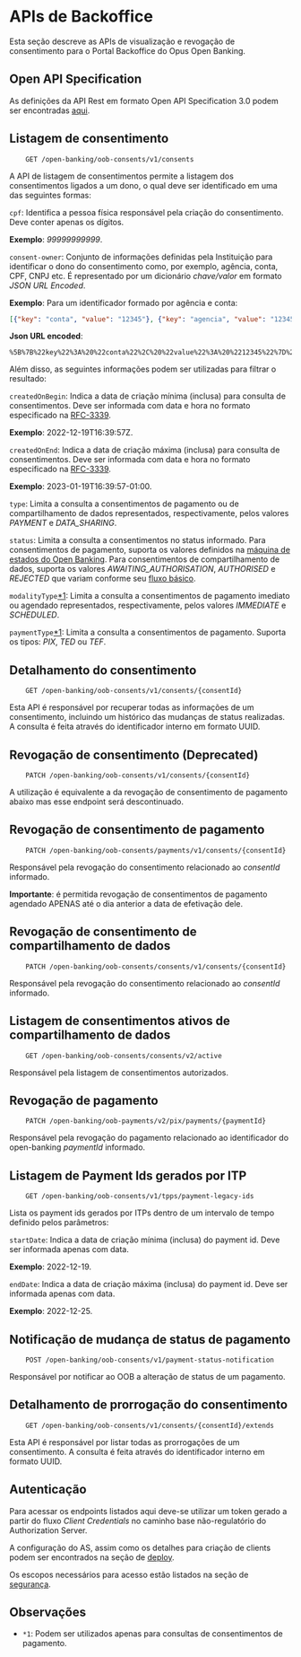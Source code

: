 # APIs de Backoffice

Esta seção descreve as APIs de visualização e revogação de consentimento para o
Portal Backoffice do Opus Open Banking.

## Open API Specification

As definições da API Rest em formato Open API Specification 3.0 podem ser encontradas
[aqui](./oas-oob-consents.yaml).

## Listagem de consentimento

        GET /open-banking/oob-consents/v1/consents

A API de listagem de consentimentos permite a listagem dos consentimentos ligados
a um dono, o qual deve ser identificado em uma das seguintes formas:

`cpf`: Identifica a pessoa física responsável pela criação do consentimento.
Deve conter apenas os dígitos.

**Exemplo**: *99999999999*.

`consent-owner`: Conjunto de informações definidas pela Instituição para identificar
o dono do consentimento como, por exemplo, agência, conta, CPF, CNPJ etc.
É representado por um dicionário *chave/valor* em formato *JSON URL Encoded*.

**Exemplo**: Para um identificador formado por agência e conta:

```json
[{"key": "conta", "value": "12345"}, {"key": "agencia", "value": "12345"}]
```

**Json URL encoded**:

```text
%5B%7B%22key%22%3A%20%22conta%22%2C%20%22value%22%3A%20%2212345%22%7D%2C%20%7B%22key%22%3A%20%22agencia%22%2C%20%22value%22%3A%20%2212345%22%7D%5D
```

Além disso, as seguintes informações podem ser utilizadas para filtrar o resultado:

`createdOnBegin`: Indica a data de criação mínima (inclusa) para consulta de consentimentos.
Deve ser informada com data e hora no formato especificado na [RFC-3339](https://datatracker.ietf.org/doc/html/rfc3339).

**Exemplo**: 2022-12-19T16:39:57Z.

`createdOnEnd`: Indica a data de criação máxima (inclusa) para consulta de consentimentos.
Deve ser informada com data e hora no formato especificado na [RFC-3339](https://datatracker.ietf.org/doc/html/rfc3339).

**Exemplo**: 2023-01-19T16:39:57-01:00.

`type`: Limita a consulta a consentimentos de pagamento ou de compartilhamento de
dados representados, respectivamente, pelos valores *PAYMENT* e *DATA_SHARING*.

`status`: Limita a consulta a consentimentos no status informado. Para consentimentos
de pagamento, suporta os valores definidos na [máquina de estados do Open Banking](https://openbankingbrasil.atlassian.net/wiki/spaces/DraftOB/pages/50346765/M+quina+de+Estados+-+Pagamentos+-+v1.1.0-rc1.0).
Para consentimentos de compartilhamento de dados, suporta os valores *AWAITING_AUTHORISATION*,
*AUTHORISED* e *REJECTED* que variam conforme seu [fluxo básico](https://openbanking-brasil.github.io/areadesenvolvedor/documents/fluxo_basico_consentimento.pdf).

`modalityType`[*1](#observações): Limita a consulta a consentimentos de pagamento
imediato ou agendado representados, respectivamente, pelos valores *IMMEDIATE* e
*SCHEDULED*.

`paymentType`[*1](#observações): Limita a consulta a consentimentos de pagamento.
Suporta os tipos: *PIX*, *TED* ou *TEF*.

## Detalhamento do consentimento

        GET /open-banking/oob-consents/v1/consents/{consentId}

Esta API é responsável por recuperar todas as informações de um consentimento,
incluindo um histórico das mudanças de status realizadas. A consulta é feita através
do identificador interno em formato UUID.

## Revogação de consentimento (Deprecated)

        PATCH /open-banking/oob-consents/v1/consents/{consentId}

A utilização é equivalente a da revogação de consentimento de pagamento abaixo
mas esse endpoint será descontinuado.

## Revogação de consentimento de pagamento

        PATCH /open-banking/oob-consents/payments/v1/consents/{consentId}

Responsável pela revogação do consentimento relacionado ao *consentId* informado.

**Importante**: é permitida revogação de consentimentos de pagamento agendado APENAS
até o dia anterior a data de efetivação dele.

## Revogação de consentimento de compartilhamento de dados

        PATCH /open-banking/oob-consents/consents/v1/consents/{consentId}

Responsável pela revogação do consentimento relacionado ao *consentId* informado.

## Listagem de consentimentos ativos de compartilhamento de dados

        GET /open-banking/oob-consents/consents/v2/active

Responsável pela listagem de consentimentos autorizados.

## Revogação de pagamento

        PATCH /open-banking/oob-payments/v2/pix/payments/{paymentId}

Responsável pela revogação do pagamento relacionado ao identificador do open-banking *paymentId* informado.

## Listagem de Payment Ids gerados por ITP

        GET /open-banking/oob-consents/v1/tpps/payment-legacy-ids

Lista os payment ids gerados por ITPs dentro de um intervalo de tempo definido pelos
parâmetros:

`startDate`: Indica a data de criação mínima (inclusa) do payment id. Deve ser informada
apenas com data.

**Exemplo**: 2022-12-19.

`endDate`: Indica a data de criação máxima (inclusa) do payment id. Deve ser informada
apenas com data.

**Exemplo**: 2022-12-25.

## Notificação de mudança de status de pagamento

        POST /open-banking/oob-consents/v1/payment-status-notification

Responsável por notificar ao OOB a alteração de status de um pagamento.

## Detalhamento de prorrogação do consentimento

        GET /open-banking/oob-consents/v1/consents/{consentId}/extends

Esta API é responsável por listar todas as prorrogações de um consentimento.
A consulta é feita através do identificador interno em formato UUID.

## Autenticação

Para acessar os endpoints listados aqui deve-se utilizar um token gerado a partir
do fluxo *Client Credentials* no caminho base não-regulatório do Authorization Server.

A configuração do AS, assim como os detalhes para criação de clients podem ser
encontrados na seção de [deploy](../../deploy/oob-authorization-server/readme.md).

Os escopos necessários para acesso estão listados na seção de [segurança](../../segurança/apis/readme.md#oob-consents).

## Observações

- `*1`: Podem ser utilizados apenas para consultas de consentimentos de pagamento.
